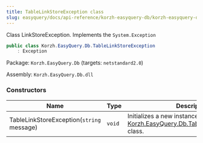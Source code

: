 ```yaml
---
title: TableLinkStoreException class
slug: easyquery/docs/api-reference/korzh-easyquery-db/korzh-easyquery-db-namespace/tablelinkstoreexception-class
---
```



Class LinkStoreException.  Implements the `System.Exception`
```csharp
public class Korzh.EasyQuery.Db.TableLinkStoreException
    : Exception

```
Package: `Korzh.EasyQuery.Db` (targets: `netstandard2.0`)

Assembly: `Korzh.EasyQuery.Db.dll`

### Constructors

| Name | Type | Description | 
| --- | --- | --- | 
| TableLinkStoreException(`string` message) | `void` | Initializes a new instance of the [Korzh.EasyQuery.Db.TableLinkStoreException](/api-reference/korzh-easyquery-db/korzh-easyquery-db-namespace/tablelinkstoreexception-class) class. |